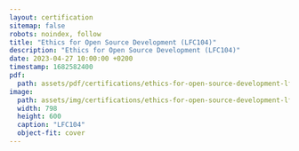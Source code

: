 ```yaml
---
layout: certification
sitemap: false
robots: noindex, follow
title: "Ethics for Open Source Development (LFC104)"
description: "Ethics for Open Source Development (LFC104)"
date: 2023-04-27 10:00:00 +0200
timestamp: 1682582400
pdf:
  path: assets/pdf/certifications/ethics-for-open-source-development-lfc104.pdf
image:
  path: assets/img/certifications/ethics-for-open-source-development-lfc104.webp
  width: 798
  height: 600
  caption: "LFC104"
  object-fit: cover
---
```


